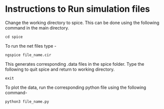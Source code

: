 # Instructions to Run simulation files
Change the working directory to spice. This can be done using the following command in the main directory.
```
cd spice
```
To run the net files type -
```
ngspice file_name.cir
```
This generates corresponding .data files in the spice folder.
Type the following to quit spice and return to working directory.
```
exit
```
To plot the data, run the corresponding python file using the following command-
```
python3 file_name.py
```
